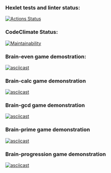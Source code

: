 ### Hexlet tests and linter status:
[![Actions Status](https://github.com/Unwaveable/backend-project-44/actions/workflows/hexlet-check.yml/badge.svg)](https://github.com/Unwaveable/backend-project-44/actions)

### CodeClimate Status:
[![Maintainability](https://api.codeclimate.com/v1/badges/2ea11143bcfb3966a035/maintainability)](https://codeclimate.com/github/Unwaveable/backend-project-44/maintainability)

### Brain-even game demostration:
[![asciicast](https://asciinema.org/a/699248.svg)](https://asciinema.org/a/699248)

### Brain-calc game demonstration
[![asciicast](https://asciinema.org/a/NcO95NqIMDRzAqKxRFpAcUXTI.svg)](https://asciinema.org/a/NcO95NqIMDRzAqKxRFpAcUXTI)

### Brain-gcd game demonstration
[![asciicast](https://asciinema.org/a/mGMkkzcWuJx7CCCjA3iuD1byk.svg)](https://asciinema.org/a/mGMkkzcWuJx7CCCjA3iuD1byk)

### Brain-prime game demonstration
[![asciicast](https://asciinema.org/a/6s12XOmmwOHoxRIVH5ECy4o6s.svg)](https://asciinema.org/a/6s12XOmmwOHoxRIVH5ECy4o6s)

### Brain-progression game demonstration
[![asciicast](https://asciinema.org/a/YiAHcolJVAzRbSYUXQDjeF8Vb.svg)](https://asciinema.org/a/YiAHcolJVAzRbSYUXQDjeF8Vb)